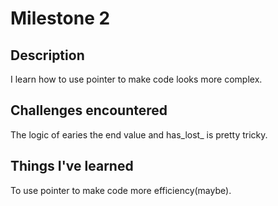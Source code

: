 # Milestone 2

## Description
I learn how to use pointer to make code looks more complex.

## Challenges encountered
The logic of earies the end value and has_lost_ is pretty tricky.

## Things I've learned

To use pointer to make code more efficiency(maybe).
